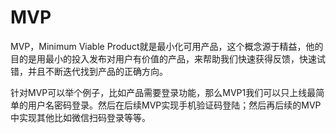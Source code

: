 # MVP

MVP，Minimum Viable Product就是最小化可用产品，这个概念源于精益，他的目的是用最小的投入发布对用户有价值的产品，来帮助我们快速获得反馈，快速试错，并且不断迭代找到产品的正确方向。

针对MVP可以举个例子，比如产品需要登录功能，那么MVP1我们可以只上线最简单的用户名密码登录。然后在后续MVP实现手机验证码登陆；然后再后续的MVP中实现其他比如微信扫码登录等等。
